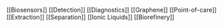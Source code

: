 [[Biosensors]]
[[Detection]]
[[Diagnostics]]
[[Graphene]]
[[Point-of-care]]
[[Extraction]]
[[Separation]]
[[Ionic Liquids]]
[[Biorefinery]]
